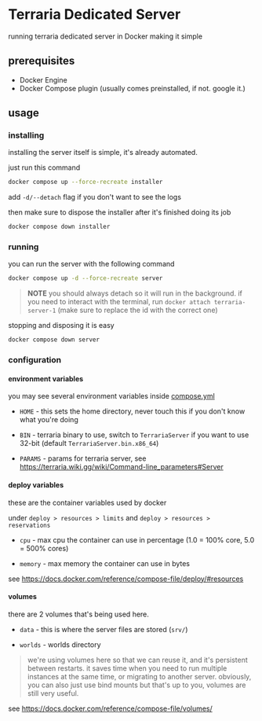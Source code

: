 # Terraria Dedicated Server

running terraria dedicated server in Docker making it simple

## prerequisites

- Docker Engine
- Docker Compose plugin (usually comes preinstalled, if not. google it.)

## usage

### installing

installing the server itself is simple, it's already automated.

just run this command

```bash
docker compose up --force-recreate installer
```

add `-d/--detach` flag if you don't want to see the logs

then make sure to dispose the installer after it's finished doing its job

```bash
docker compose down installer
```

### running

you can run the server with the following command

```bash
docker compose up -d --force-recreate server
```

> **NOTE** you should always detach so it will run in the background. if you need to interact with the terminal, run `docker attach terraria-server-1` (make sure to replace the id with the correct one)

stopping and disposing it is easy

```bash
docker compose down server
```

### configuration

#### environment variables

you may see several environment variables inside [compose.yml](compose.yml)

- `HOME` - this sets the home directory, never touch this if you don't know what you're doing

- `BIN` - terraria binary to use, switch to `TerrariaServer` if you want to use 32-bit (default `TerrariaServer.bin.x86_64`)

- `PARAMS` - params for terraria server, see https://terraria.wiki.gg/wiki/Command-line_parameters#Server

#### deploy variables

these are the container variables used by docker

under `deploy > resources > limits` and `deploy > resources > reservations`

- `cpu` - max cpu the container can use in percentage (1.0 = 100% core, 5.0 = 500% cores)

- `memory` - max memory the container can use in bytes

see https://docs.docker.com/reference/compose-file/deploy/#resources

#### volumes

there are 2 volumes that's being used here.

- `data` - this is where the server files are stored (`srv/`)

- `worlds` - worlds directory

> we're using volumes here so that we can reuse it, and it's persistent between restarts. it saves time when you need to run multiple instances at the same time, or migrating to another server. obviously, you can also just use bind mounts but that's up to you, volumes are still very useful.

see https://docs.docker.com/reference/compose-file/volumes/
